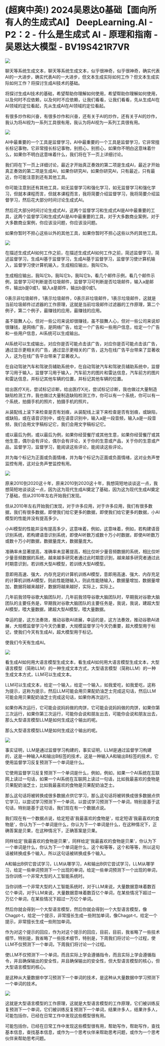 # (超爽中英!) 2024吴恩达0基础【面向所有人的生成式AI】 DeepLearning.AI - P2：2 - 什么是生成式 AI - 原理和指南 - 吴恩达大模型 - BV19S421R7VR

![](img/16162e0dd29ccbb424c768b50f5d7f99_0.png)

聊天等系统生成文本，聊天等系统生成文本，似乎很神奇，似乎很神奇，确实代表AI的一大进步，确实代表AI的一大进步，但文本生成实际如何工作？但文本生成实际如何工作？将探讨生成AI技术的基础。

将探讨生成AI技术的基础，希望帮助你理解如何使用，希望帮助你理解如何使用，以及何时不应依赖，以及何时不应依赖，让我们看看，让我们看看，先从生成AI在AI领域的定位看起，先从生成AI在AI领域的定位看起。

有很多炒作和兴奋，有很多炒作和兴奋，还有关于AI的炒作，还有关于AI的炒作，我认为将AI视为一系列工具很有用，我认为将AI视为一系列工具很有用。



![](img/16162e0dd29ccbb424c768b50f5d7f99_2.png)

AI中最重要的一个工具是监督学习，AI中最重要的一个工具是监督学习，它非常擅长标记事物，它非常擅长标记事物，别担心，别担心，如果你不明白这意味着什么，如果你不明白这意味着什么，我们将在下一页上详细讨论。

我们将在下一页上详细讨论，最近才开始真正奏效的第二项是生成AI，最近才开始真正奏效的第二项是生成AI，如果你研究AI，如果你研究AI，只有最近，只有最近，你可能注意到还有其他工具。

你可能注意到还有其他工具，如无监督学习和强化学习，如无监督学习和强化学习，但就本课程而言，但就本课程而言，我将简要介绍监督学习，我将简要介绍监督学习，然后花大部分时间讨论生成式AI。

然后花大部分时间讨论生成式AI，这两个监督学习和生成式AI是AI中最重要的工具，这两个监督学习和生成式AI是AI中最重要的工具，对于大多数商业案例，对于大多数商业案例，你应该没问题，你应该没问题。

如果你暂时不担心这些以外的其他工具，如果你暂时不担心这些以外的其他工具。

![](img/16162e0dd29ccbb424c768b50f5d7f99_4.png)

在描述生成式AI如何工作之前，在描述生成式AI如何工作之前，简述监督学习，简述监督学习，生成AI基于监督学习，生成AI基于监督学习，监督学习使计算机输入，监督学习使计算机输入，生成相应输出，我叫它b。

生成相应输出，我叫它b，我叫它b，我叫它b，看几个邮件示例，看几个邮件示例，监督学习可判断是否垃圾邮件，监督学习可判断是否垃圾邮件，输入a是邮件，输出b是0或1，输入a是邮件，输出b是0或1。

0表示非垃圾邮件，1表示垃圾邮件，0表示非垃圾邮件，1表示垃圾邮件，这就是当前垃圾邮件过滤器的工作原理，这就是当前垃圾邮件过滤器的工作原理，第二个例子，第二个例子，最赚钱的应用，最赚钱的应用。

虽不鼓舞人心，但对一些公司来说却很赚钱，虽不鼓舞人心，但对一些公司来说却很赚钱，是网络广告，是网络广告，给定一个广告和一些用户信息，给定一个广告和一些用户信息，AI系统可以生成输出。

AI系统可以生成输出，对应你是否可能点击该广告，对应你是否可能点击该广告，通过显示更相关的广告，通过显示更相关的广告，这为在线广告平台带来了显著收入，这为在线广告平台带来了显著收入。

在自动驾驶汽车和驾驶员辅助系统中，在自动驾驶汽车和驾驶员辅助系统中，监督学习用于输入，监督学习用于输入，汽车前方的图片和雷达信息，汽车前方的图片和雷达信息，并标记其他车辆的位置，并标记其他车辆的位置。

给出医疗X光，尝试标记诊断，给出医疗X光，尝试标记诊断，我也做过大量制造缺陷检测工作，我也做过大量制造缺陷检测工作，你可以有一个系统，你可以有一个系统，拍摄手机的照片，拍摄手机的照片。

从装配线上滚下来检查是否有划痕，从装配线上滚下来检查是否有划痕，或缺陷，或缺陷，或在语音识别中，或在语音识别中，输入a是一段音频，输入a是一段音频，我们会用文字稿标记它，我们会用文字稿标记它。

或以最后为例，或以最后为例，如果你经营餐厅或其他生意，如果你经营餐厅或其他生意，偶尔会有评论，偶尔会有评论，关于你的生意或产品，关于你的生意或产品，监督学习，监督学习，能阅读这些评论，能阅读这些评论。

并为每个标记为正面或负面情绪，并为每个标记为正面或负面情绪，这对业务声誉监控有用，这对业务声誉监控有用。



![](img/16162e0dd29ccbb424c768b50f5d7f99_6.png)

原来2010到2020这十年，原来2010到2020这十年，我想简短地谈谈这一点，我想简短地谈谈这一点，因为这为现代生成AI奠定了基础，因为这为现代生成AI奠定了基础，但从2010年左右开始我们发现。

但从2010年左右开始我们发现，对于许多应用，对于许多应用，我们有很多数据，我们有很多数据，即使我们给它更多的数据，即使我们给它更多的数据，小AI模型的性能并没有提高多少。

小AI模型的性能并没有提高多少，这意味着，例如，这意味着，例如，若构建语音识别系统，若构建语音识别系统，即使AI听数万或数十万小时数据，即使AI听数万或数十万小时数据，数据量庞大，数据量庞大。

准确率未显著提高，准确率未显著提高，相比仅听少量音频数据的系统，相比仅听少量音频数据的系统，越来越多研究者通过此时期意识到，越来越多研究者通过此时期意识到，若训练大型AI模型，若训练大型AI模型。

意即用高速、强大、内存充足的计算机训练AI模型，意即用高速、强大、内存充足的计算机训练AI模型，则此性能随输入，则此性能随输入，数据量增加，数据量增加，数据将越来越好，数据将越来越好，实际上，实际上。

几年前我领导谷歌大脑团队时，几年前我领导谷歌大脑团队时，早期我对谷歌大脑团队的主要任务是，早期我对谷歌大脑团队的主要任务是，我说，我说，建超大型AI模型，喂大量数据，建超大型AI模型，喂大量数据。

幸运的是，这方法奏效，推动谷歌AI进展，幸运的是，这方法奏效，推动谷歌AI进展，大规模监督学习今天仍重要，大规模监督学习今天仍重要，超大模型用于标记，使我们今天有生成AI，超大模型用于标记。

使我们今天有生成AI。

![](img/16162e0dd29ccbb424c768b50f5d7f99_8.png)

看生成AI如何用大语言模型生成文本，看生成AI如何用大语言模型生成文本，大型语言模型（简称LLM）的一种生成文本方式，大型语言模型（简称LLM）的一种生成文本方式，LLM可以生成文本。

LLM可以生成文本，给定一个输入，给定一个输入，如我爱吃，如我爱吃，这称为提示，这称为提示，然后LLM可能会用贝果配奶油芝士完成这句话，然后LLM可能会用贝果配奶油芝士完成这句话，如果你再次运行。

如果你再次运行，它可能会说妈妈做的肉饼，它可能会说妈妈做的肉饼，如果你第三次运行，如果你第三次运行，可能你会说和朋友出去，可能你会说和朋友出去，那么大型语言模型LLM是如何生成这个输出的呢。

那么大型语言模型LLM是如何生成这个输出的呢。

![](img/16162e0dd29ccbb424c768b50f5d7f99_10.png)

事实证明，LLM是通过监督学习构建的，事实证明，LLM是通过监督学习构建的，这是一种输入A和输出B标签的技术，这是一种输入A和输出B标签的技术，它使用监督学习反复预测下一个单词是什么。

它使用监督学习反复预测下一个单词是什么，例如，例如，如果一个AI系统在互联网上读过一句话，如果一个AI系统在互联网上读过一句话，比如我最喜欢的食物是贝果配奶油芝士，比如我最喜欢的食物是贝果配奶油芝士。

那么这句话将被转换成很多数据点供它学习，那么这句话将被转换成很多数据点供它学习，以尝试学习预测下一个单词，以尝试学习预测下一个单词，特别是基于这句话，特别是基于这句话，我们现在有一个数据点说。

我们现在有一个数据点说，给定短语'我最喜欢的食物是'，给定短语'我最喜欢的食物是'，你认为下一个单词是什么，你认为下一个单词是什么，在这种情况下，正确答案是贝果，在这种情况下，正确答案是贝果。

同样给定'我最喜欢的食物是贝果'，同样给定'我最喜欢的食物是贝果'，你认为下一个单词是什么，你认为下一个单词是什么，这个和等等，这个和等等，所以这句话被转换成多个输入，所以这句话被转换成多个输入。

A和输出B供它尝试学习，LLM从哪学习，A和输出B供它尝试学习，LLM从哪学习，给定一些单词预测下一个出现的单词，给定一些单词预测下一个出现的单词，当你训练一个非常大型的人工智能系统时。

当你训练一个非常大型的人工智能系统时，对于LLM来说，大量数据意味着数百亿个单词，对于LLM来说，大量数据意味着数百亿个单词，在某些情况下超过一万亿个单词，在某些情况下超过一万亿个单词。

然后你就会得到一个大型语言模型，然后你就会得到一个大型语言模型，像Chagpt-t，给定一个提示，非常擅长生成一些附加单词，像Chagpt-t，给定一个提示，非常擅长生成一些附加单词。

作为对这个提示的回应，作为对这个提示的回应，目前，目前，我省略了一些技术细节，特别是，我省略了一些技术细节，特别是，下周我们将讨论一个过程，使LLM不仅预测下一个单词，下周我们将讨论一个过程。

使LLM不仅预测下一个单词，而且实际上学会遵循指令，而且实际上学会遵循指令，并且确保输出的安全性，并且确保输出的安全性，但大型语言模型的核心，但大型语言模型的核心。

是这种从大量数据中学习预测下一个单词的技术，是这种从大量数据中学习预测下一个单词的技术。

![](img/16162e0dd29ccbb424c768b50f5d7f99_12.png)

这就是大型语言模型的工作原理，这就是大型语言模型的工作原理，它们被训练反复预测下一个单词，它们被训练反复预测下一个单词，结果许多人，结果许多人，可能包括你，已经在日常工作中发现这些模型很有用。

可能包括你，已经在日常工作中发现这些模型很有用，帮助写作，帮助写作，查找基本信息，查找基本信息，或作为一个思考伙伴来帮助思考问题，或作为一个思考伙伴来帮助思考问题。

